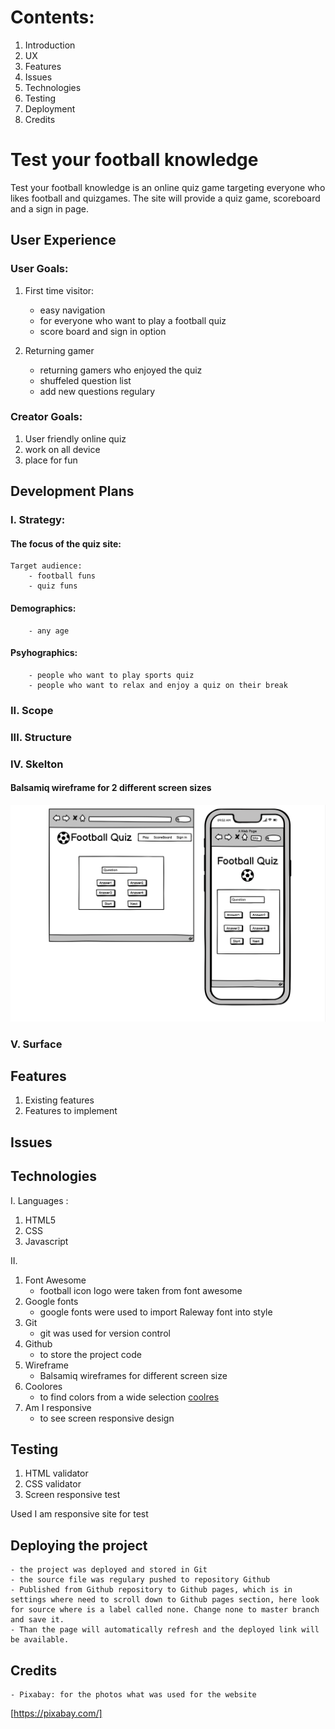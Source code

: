 
# Contents:

1. Introduction
2. UX
3. Features
4. Issues
5. Technologies
6. Testing
7. Deployment
8. Credits

# Test your football knowledge
Test your football knowledge is an online quiz game targeting everyone who likes football and quizgames.
The site will provide a quiz game, scoreboard and a sign in page.
## User Experience

### User Goals:

1. First time visitor:
    - easy navigation
    - for everyone who want to play a football quiz
    - score board and sign in option

2. Returning gamer
    - returning gamers who enjoyed the quiz
    - shuffeled question list
    - add new questions regulary

### Creator Goals:

1. User friendly online quiz
2. work on all device
3. place for fun

## Development Plans

### I. Strategy:
#### The focus of the quiz site:
    Target audience:
        - football funs
        - quiz funs
#### Demographics:
        - any age
#### Psyhographics:
        - people who want to play sports quiz
        - people who want to relax and enjoy a quiz on their break
### II. Scope
### III. Structure
### IV. Skelton
#### Balsamiq wireframe for 2 different screen sizes
![balsamiq wireframe](assets/images/TestYourFootballKnowledge.png)
### V. Surface

## Features

1. Existing features
2. Features to implement

## Issues

## Technologies

I. Languages :  
1. HTML5
2. CSS
3. Javascript

II. 
1. Font Awesome
    - football icon logo were taken from font awesome
2. Google fonts
    - google fonts were used to import Raleway font into style
3. Git
    - git was used for version control
4. Github
    - to store the project code
5. Wireframe
    - Balsamiq wireframes for different screen size
6. Coolores
    - to find colors from a wide selection
    [coolres](https://coolors.co/6f1d1b-bb9457-432818-99582a-ffe6a7)
7. Am I responsive
    - to see screen responsive design

## Testing

1. HTML validator
2. CSS validator
3. Screen responsive test

Used I am responsive site for test

## Deploying the project
    - the project was deployed and stored in Git
    - the source file was regulary pushed to repository Github
    - Published from Github repository to Github pages, which is in settings where need to scroll down to Github pages section, here look for source where is a label called none. Change none to master branch and save it.
    - Than the page will automatically refresh and the deployed link will be available.



## Credits
    - Pixabay: for the photos what was used for the website

[https://pixabay.com/]





